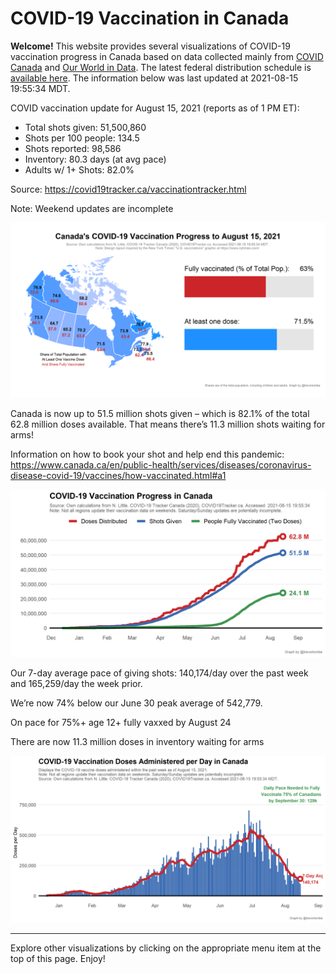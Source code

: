 COVID-19 Vaccination in Canada
==============================

**Welcome!** This website provides several visualizations of COVID-19
vaccination progress in Canada based on data collected mainly from
[COVID Canada](https://covid19tracker.ca/vaccinationtracker.html) and
[Our World in Data](https://ourworldindata.org/covid-vaccinations). The
latest federal distribution schedule is [available
here](https://www.canada.ca/en/public-health/services/diseases/2019-novel-coronavirus-infection/prevention-risks/covid-19-vaccine-treatment/vaccine-rollout.html).
The information below was last updated at 2021-08-15 19:55:34 MDT.

COVID vaccination update for August 15, 2021 (reports as of 1 PM ET):

-   Total shots given: 51,500,860
-   Shots per 100 people: 134.5
-   Shots reported: 98,586
-   Inventory: 80.3 days (at avg pace)
-   Adults w/ 1+ Shots: 82.0%

Source:
<a href="https://covid19tracker.ca/vaccinationtracker.html" class="uri">https://covid19tracker.ca/vaccinationtracker.html</a>

Note: Weekend updates are incomplete

![](Plots/plot_main.png)

Canada is now up to 51.5 million shots given – which is 82.1% of the
total 62.8 million doses available. That means there’s 11.3 million
shots waiting for arms!

Information on how to book your shot and help end this pandemic:
<a href="https://www.canada.ca/en/public-health/services/diseases/coronavirus-disease-covid-19/vaccines/how-vaccinated.html#a1" class="uri">https://www.canada.ca/en/public-health/services/diseases/coronavirus-disease-covid-19/vaccines/how-vaccinated.html#a1</a>

![](Plots/plot_total.png)

Our 7-day average pace of giving shots: 140,174/day over the past week
and 165,259/day the week prior.

We’re now 74% below our June 30 peak average of 542,779.

On pace for 75%+ age 12+ fully vaxxed by August 24

There are now 11.3 million doses in inventory waiting for arms

![](Plots/pace_national.png)

------------------------------------------------------------------------

Explore other visualizations by clicking on the appropriate menu item at
the top of this page. Enjoy!
